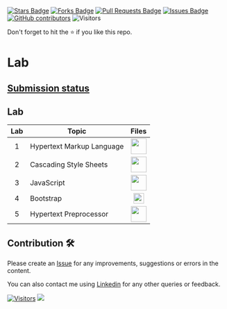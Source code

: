 <a href="https://github.com/drshahizan/learn-php/stargazers"><img src="https://img.shields.io/github/stars/drshahizan/learn-php" alt="Stars Badge"/></a>
<a href="https://github.com/drshahizan/learn-php/network/members"><img src="https://img.shields.io/github/forks/drshahizan/learn-php" alt="Forks Badge"/></a>
<a href="https://github.com/drshahizan/learn-php/pulls"><img src="https://img.shields.io/github/issues-pr/drshahizan/learn-php" alt="Pull Requests Badge"/></a>
<a href="https://github.com/drshahizan/learn-php/issues"><img src="https://img.shields.io/github/issues/drshahizan/learn-php" alt="Issues Badge"/></a>
<a href="https://github.com/drshahizan/learn-php/graphs/contributors"><img alt="GitHub contributors" src="https://img.shields.io/github/contributors/drshahizan/learn-php?color=2b9348"></a>
![Visitors](https://api.visitorbadge.io/api/visitors?path=https%3A%2F%2Fgithub.com%2Fdrshahizan%2Flearn-php&labelColor=%23d9e3f0&countColor=%23697689&style=flat)

Don't forget to hit the :star: if you like this repo.

# Lab

## [Submission status](https://docs.google.com/spreadsheets/d/1Php82HH-wrviP2rOho94JmztpPcXmgFL/edit#gid=147654102)

## Lab

| Lab | Topic | Files |
| :-----: | ----- | :------: | 
| 1| Hypertext Markup Language |<a href="../materials/html/exercise.md" ><img src="../images/html.png" width="36px" height="36px" ></a> |
| 2 | Cascading Style Sheets |<a href="../materials/css/exercise.md" ><img src="../images/css.png" width="36px" height="36px" ></a> |
| 3 | JavaScript |<a href="../materials/javascript/exercise.md" ><img src="../images/javascript.svg" width="36px" height="36px" ></a> |
| 4 | Bootstrap |<a href="../materials/bootstrap/exercise.md" ><img src="../images/bootstrap.png" width="24px" height="24px" ></a> |
| 5 | Hypertext Preprocessor |<a href="../materials/php/exercise.md" ><img src="../images/php64.png" width="36px" height="36px" ></a> |


## Contribution 🛠️
Please create an [Issue](https://github.com/drshahizan/learn-php/issues) for any improvements, suggestions or errors in the content.

You can also contact me using [Linkedin](https://www.linkedin.com/in/drshahizan/) for any other queries or feedback.

[![Visitors](https://api.visitorbadge.io/api/visitors?path=https%3A%2F%2Fgithub.com%2Fdrshahizan&labelColor=%23697689&countColor=%23555555&style=plastic)](https://visitorbadge.io/status?path=https%3A%2F%2Fgithub.com%2Fdrshahizan)
![](https://hit.yhype.me/github/profile?user_id=81284918)

